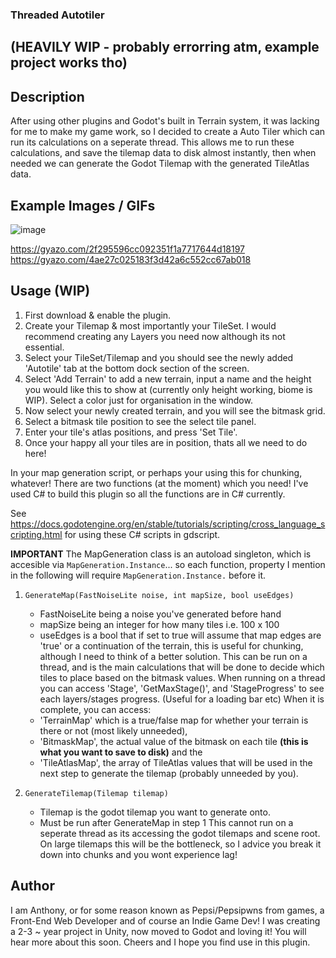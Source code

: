### Threaded Autotiler
## (HEAVILY WIP - probably errorring atm, example project works tho)
## Description

After using other plugins and Godot's built in Terrain system, it was lacking for me to make my game work, so I decided to create a Auto Tiler which can run its calculations on a seperate thread.
This allows me to run these calculations, and save the tilemap data to disk almost instantly, then when needed we can generate the Godot Tilemap with the generated TileAtlas data.

## Example Images / GIFs
![image](https://github.com/pepsipwns/AutoTilerAtlas/assets/7117827/9b507e7b-36a2-4412-bdf2-6536781b8324)

https://gyazo.com/2f295596cc092351f1a7717644d18197
https://gyazo.com/4ae27c025183f3d42a6c552cc67ab018

## Usage (WIP)

1. First download & enable the plugin.
2. Create your Tilemap & most importantly your TileSet. I would recommend creating any Layers you need now although its not essential.
3. Select your TileSet/Tilemap and you should see the newly added 'Autotile' tab at the bottom dock section of the screen.
4. Select 'Add Terrain' to add a new terrain, input a name and the height you would like this to show at (currently only height working, biome is WIP). Select a color just for organisation in the window.
5. Now select your newly created terrain, and you will see the bitmask grid.
6. Select a bitmask tile position to see the select tile panel.
7. Enter your tile's atlas positions, and press 'Set Tile'.
8. Once your happy all  your tiles are in position, thats all we need to do here!

In your map generation script, or perhaps your using this for chunking, whatever! There are two functions (at the moment) which you need! I've used C# to build this plugin so all the functions are in C# currently.

See https://docs.godotengine.org/en/stable/tutorials/scripting/cross_language_scripting.html for using these C# scripts in gdscript.

**IMPORTANT** The MapGeneration class is an autoload singleton, which is accesible via `MapGeneration.Instance`... so each function, property I mention in the following will require `MapGeneration.Instance.` before it.

1. `GenerateMap(FastNoiseLite noise, int mapSize, bool useEdges)`
     - FastNoiseLite being a noise you've generated before hand
     - mapSize being an integer for how many tiles i.e. 100 x 100
     - useEdges is a bool that if set to true will assume that map edges are 'true' or a continuation of the terrain, this is useful for chunking, although I need to think of a better solution.
    This can be run on a thread, and is the main calculations that will be done to decide which tiles to place based on the bitmask values.
    When running on a thread you can access 'Stage', 'GetMaxStage()', and 'StageProgress' to see each layers/stages progress. (Useful for a loading bar etc)
    When it is complete, you can access:
      - 'TerrainMap' which is a true/false map for whether your terrain is there or not (most likely unneeded),
      - 'BitmaskMap', the actual value of the bitmask on each tile **(this is what you want to save to disk)** and the
      - 'TileAtlasMap', the array of TileAtlas values that will be used in the next step to generate the tilemap (probably unneeded by you).
  
2. `GenerateTilemap(Tilemap tilemap)`

    - Tilemap is the godot tilemap you want to generate onto.
    - Must be run after GenerateMap in step 1
   This cannot run on a seperate thread as its accessing the godot tilemaps and scene root.
     On large tilemaps this will be the bottleneck, so I advice you break it down into chunks and you wont experience lag!

## Author

I am Anthony, or for some reason known as Pepsi/Pepsipwns from games, a Front-End Web Developer and of course an Indie Game Dev!
I was creating a 2-3 ~ year project in Unity, now moved to Godot and loving it! You will hear more about this soon.
Cheers and I hope you find use in this plugin.
     
    
